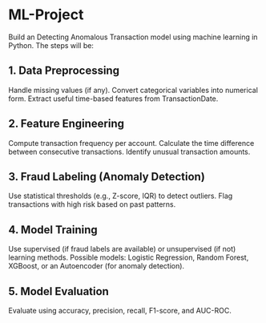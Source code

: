 # ML-Project

Build an Detecting Anomalous Transaction  model using machine learning in Python. The steps will be:

## 1. Data Preprocessing

Handle missing values (if any).
Convert categorical variables into numerical form.
Extract useful time-based features from TransactionDate.

## 2. Feature Engineering

Compute transaction frequency per account.
Calculate the time difference between consecutive transactions.
Identify unusual transaction amounts.

## 3. Fraud Labeling (Anomaly Detection)

Use statistical thresholds (e.g., Z-score, IQR) to detect outliers.
Flag transactions with high risk based on past patterns.

## 4. Model Training

Use supervised (if fraud labels are available) or unsupervised (if not) learning methods.
Possible models: Logistic Regression, Random Forest, XGBoost, or an Autoencoder (for anomaly detection).

## 5. Model Evaluation
Evaluate using accuracy, precision, recall, F1-score, and AUC-ROC.
